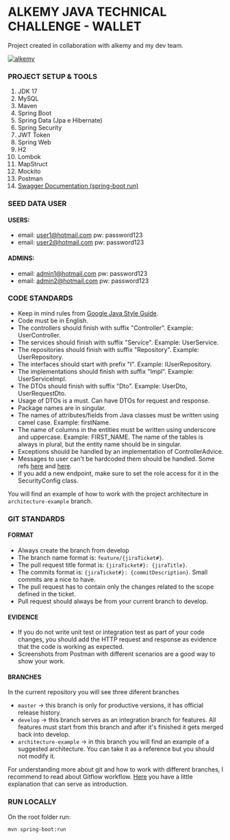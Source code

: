 # ALKEMY JAVA TECHNICAL CHALLENGE - WALLET

Project created in collaboration with alkemy and my dev team.

<a href="https://ibb.co/xzPkb7Z"><img src="https://i.ibb.co/qmXS8r6/alkemy.png" alt="alkemy" border="0"></a>

### PROJECT SETUP & TOOLS
1. JDK 17
2. MySQL
3. Maven
4. Spring Boot
5. Spring Data (Jpa e Hibernate)
6. Spring Security
7. JWT Token
8. Spring Web
9. H2
10. Lombok
11. MapStruct
12. Mockito
13. Postman
14. [Swagger Documentation (spring-boot run)](http://localhost:8080/api/docs-ui)

### SEED DATA USER


#### USERS:
- email: user1@hotmail.com pw: password123
- email: user2@hotmail.com pw: password123
#### ADMINS:
- email: admin1@hotmail.com pw: password123
- email: admin2@hotmail.com pw: password123

### CODE STANDARDS
- Keep in mind rules from [Google Java Style Guide](https://google.github.io/styleguide/javaguide.html).
- Code must be in English.
- The controllers should finish with suffix "Controller". Example: UserController.
- The services should finish with suffix "Service". Example: UserService.
- The repositories should finish with suffix "Repository". Example: UserRepository.
- The interfaces should start with prefix "I". Example: IUserRepository.
- The implementations should finish with suffix "Impl". Example: UserServiceImpl.
- The DTOs should finish with suffix "Dto". Example: UserDto, UserRequestDto.
- Usage of DTOs is a must. Can have DTOs for request and response.
- Package names are in singular.
- The names of attributes/fields from Java classes must be written using camel case. Example: firstName.
- The name of columns in the entities must be written using underscore and uppercase. Example: FIRST_NAME. The name of the tables is always in plural, but the entity name should be in singular.
- Exceptions should be handled by an implementation of ControllerAdvice. 
- Messages to user can't be hardcoded them should be handled. Some refs [here](https://looksok.wordpress.com/2014/07/05/string-externalization-in-spring-3-1-with-messagesource-no-web-xml/) and [here](https://zetcode.com/spring/messagesource/). 
- If you add a new endpoint, make sure to set the role access for it in the SecurityConfig class.

You will find an example of how to work with the project architecture in `architecture-example` branch.

### GIT STANDARDS

#### FORMAT
- Always create the branch from develop
- The branch name format is: `feature/{jiraTicket#}`.
- The pull request title format is: `{jiraTicket#}: {jiraTitle}`.
- The commits format is: `{jiraTicket#}: {commitDescription}`. Small commits are a nice to have.
- The pull request has to contain only the changes related to the scope defined in the ticket.
- Pull request should always be from your current branch to develop.

#### EVIDENCE
- If you do not write unit test or integration test as part of your code changes, you should add the HTTP request and response as evidence that the code is working as expected.
- Screenshots from Postman with different scenarios are a good way to show your work.

#### BRANCHES
In the current repository you will see three diferent branches
- `master` -> this branch is only for productive versions, it has official release history.
- `develop` -> this branch serves as an integration branch for features. All features must start from this branch and after it's finished it gets merged back into develop.
- `architecture-example` -> in this branch you will find an example of a suggested architecture. You can take it as a reference but you should not modify it. 

For understanding more about git and how to work with different branches, I recommend to read about Gitflow workflow. [Here](https://www.atlassian.com/git/tutorials/comparing-workflows/gitflow-workflow) you have a little explanation that can serve as introduction.

### RUN LOCALLY
On the root folder run:
```
mvn spring-boot:run
```

